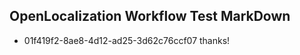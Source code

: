 ## OpenLocalization Workflow Test MarkDown
* 01f419f2-8ae8-4d12-ad25-3d62c76ccf07 thanks!

<!--HONumber=Aug16_HO4-->



